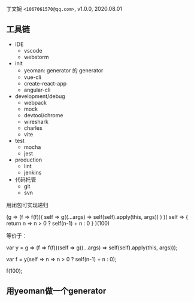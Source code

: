 丁文婉 `<1067061570@qq.com>`, v1.0.0,  2020.08.01

## 工具链

- IDE
    - vscode
    - webstorm
- init
    - yeoman: generator 的 generator
    - vue-cli
    - create-react-app
    - angular-cli
- development/debug
    - webpack
    - mock
    - devtool/chrome
    - wireshark
    - charles
    - vite
- test
    - mocha
    - jest
- production
    - lint
    - jenkins
- 代码托管
    - git
    - svn
    
用闭包可实现递归

(g => 
    (f => f(f))(
        self => g((...args) => self(self).apply(this, args))
    )
)(
    self => {
        return n => n > 0 ? self(n-1) + n : 0
    }
)(100)

等价于：

var y = g => (f => f(f))(self => g((...args) => self(self).apply(this, args)));

var f = y(self => n => n > 0 ? self(n-1) + n : 0);

f(100);

## 用yeoman做一个generator


